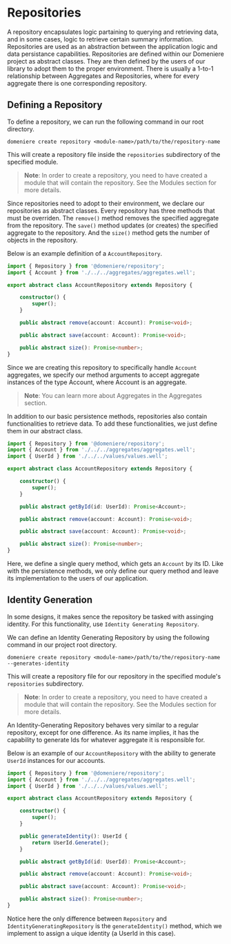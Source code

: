 # Repositories
A repository encapsulates logic partaining to querying and retrieving data, and in some cases, logic to retrieve certain summary information. Repositories are used as an abstraction between the application logic and data persistance capabilities. Repositories are defined within our Domeniere project as abstract classes. They are then defined by the users of our library to adopt them to the proper environment. There is usually a 1-to-1 relationship between Aggregates and Repositories, where for every aggregate there is one corresponding repository.

## Defining a Repository
To define a repository, we can run the following command in our root directory.
```
domeniere create repository <module-name>/path/to/the/repository-name
```
This will create a repository file inside the `repositories` subdirectory of the specified module.

> **Note**: In order to create a repository, you need to have created a module that will contain the repository. See the Modules section for more details.

Since repositories need to adopt to their environment, we declare our repositories as abstract classes. Every repository has three methods that must be overriden. The `remove()` method removes the specified aggregate from the repository. The `save()` method updates (or creates) the specified aggregate to the repository. And the `size()` method gets the number of objects in the repository.

Below is an example definition of a `AccountRepository`.
```ts
import { Repository } from '@domeniere/repository';
import { Account } from './../../aggregates/aggregates.well';

export abstract class AccountRepository extends Repository {

    constructor() {
        super();
    }

    public abstract remove(account: Account): Promise<void>;

    public abstract save(account: Account): Promise<void>;

    public abstract size(): Promise<number>;
}
```
Since we are creating this repository to specifically handle `Account` aggregates, we specify our method arguments to accept aggregate instances of the type Account, where Account is an aggregate.

> **Note**: You can learn more about Aggregates in the Aggregates section.

In addition to our basic persistence methods, repositories also contain functionalities to retrieve data. To add these functionalities, we just define them in our abstract class.
```ts
import { Repository } from '@domeniere/repository';
import { Account } from './../../aggregates/aggregates.well';
import { UserId } from './../../values/values.well';

export abstract class AccountRepository extends Repository {

    constructor() {
        super();
    }

    public abstract getById(id: UserId): Promise<Account>;

    public abstract remove(account: Account): Promise<void>;

    public abstract save(account: Account): Promise<void>;

    public abstract size(): Promise<number>;
}
```
Here, we define a single query method, which gets an `Account` by its ID. Like with the persistence methods, we only define our query method and leave its implementation to the users of our application.

## Identity Generation
In some designs, it makes sence the repository be tasked with assinging identity. For this functionality, use `Identity Generating Repository`.

We can define an Identity Generating Repository by using the following command in our project root directory.

```
domeniere create repository <module-name>/path/to/the/repository-name --generates-identity
```
This will create a repository file for our repository in the specified module's `repositories` subdirectory.

> **Note**: In order to create a repository, you need to have created a module that will contain the repository. See the Modules section for more details.

An Identity-Generating Repository behaves very similar to a regular repository, except for one difference. As its name implies, it has the capability to generate Ids for whatever aggregate it is responsible for.

Below is an example of our `AccountRepository` with the ability to generate `UserId` instances for our accounts.
```ts
import { Repository } from '@domeniere/repository';
import { Account } from './../../aggregates/aggregates.well';
import { UserId } from './../../values/values.well';

export abstract class AccountRepository extends Repository {

    constructor() {
        super();
    }

    public generateIdentity(): UserId {
        return UserId.Generate();
    }

    public abstract getById(id: UserId): Promise<Account>;

    public abstract remove(account: Account): Promise<void>;

    public abstract save(account: Account): Promise<void>;

    public abstract size(): Promise<number>;
}
```

Notice here the only difference between `Repository` and `IdentityGeneratingRepository` is the `generateIdentity()` method, which we implement to assign a uique identity (a UserId in this case).